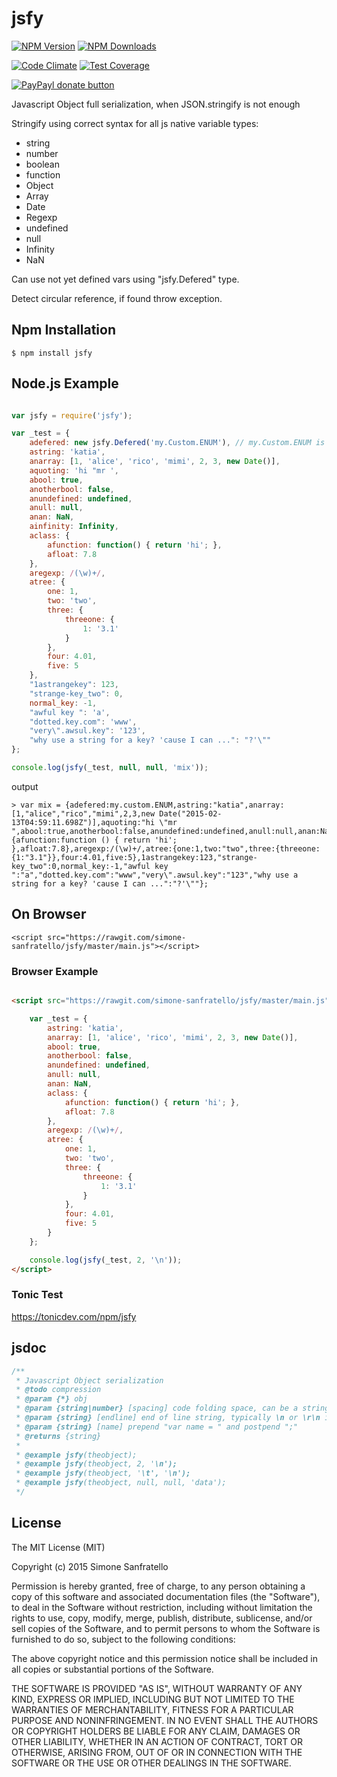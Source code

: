 # jsfy

[![NPM Version](http://img.shields.io/npm/v/jsfy.svg?style=flat)](https://www.npmjs.org/package/jsfy)
[![NPM Downloads](https://img.shields.io/npm/dm/jsfy.svg?style=flat)](https://www.npmjs.org/package/jsfy)

[![Code Climate](https://codeclimate.com/github/simone-sanfratello/jsfy/badges/gpa.svg)](https://codeclimate.com/github/simone-sanfratello/jsfy)
[![Test Coverage](https://codeclimate.com/github/simone-sanfratello/jsfy/badges/coverage.svg)](https://codeclimate.com/github/simone-sanfratello/jsfy/coverage)

[![PayPayl donate button](https://img.shields.io/badge/paypal-donate-yellow.svg)](https://www.paypal.com/cgi-bin/webscr?cmd=_s-xclick&hosted_button_id=MRV4AM2CA9F78 "Donate using Paypal")

Javascript Object full serialization, when JSON.stringify is not enough

Stringify using correct syntax for all js native variable types:
* string
* number
* boolean
* function
* Object
* Array
* Date
* Regexp
* undefined
* null
* Infinity
* NaN

Can use not yet defined vars using "jsfy.Defered" type.

Detect circular reference, if found throw exception.

## Npm Installation

    $ npm install jsfy

## Node.js Example

```js

var jsfy = require('jsfy');

var _test = {
    adefered: new jsfy.Defered('my.Custom.ENUM'), // my.Custom.ENUM is not yet defined
    astring: 'katia',
    anarray: [1, 'alice', 'rico', 'mimi', 2, 3, new Date()],
    aquoting: 'hi "mr ',
    abool: true,
    anotherbool: false,
    anundefined: undefined,
    anull: null,
    anan: NaN,
    ainfinity: Infinity,
    aclass: {
        afunction: function() { return 'hi'; },
        afloat: 7.8
    },
    aregexp: /(\w)+/,
    atree: {
        one: 1,
        two: 'two',
        three: {
            threeone: {
                1: '3.1'
            }
        },
        four: 4.01,
        five: 5
    },
    "1astrangekey": 123,
    "strange-key_two": 0,
    normal_key: -1,
    "awful key ": 'a',
    "dotted.key.com": 'www',
    "very\".awsul.key": '123',
    "why use a string for a key? 'cause I can ...": "?'\""
};

console.log(jsfy(_test, null, null, 'mix'));
```
output
```
> var mix = {adefered:my.custom.ENUM,astring:"katia",anarray:[1,"alice","rico","mimi",2,3,new Date("2015-02-13T04:59:11.698Z")],aquoting:"hi \"mr ",abool:true,anotherbool:false,anundefined:undefined,anull:null,anan:NaN,ainfinity:Infinity,aclass:{afunction:function () { return 'hi'; },afloat:7.8},aregexp:/(\w)+/,atree:{one:1,two:"two",three:{threeone:{1:"3.1"}},four:4.01,five:5},1astrangekey:123,"strange-key_two":0,normal_key:-1,"awful key ":"a","dotted.key.com":"www","very\".awsul.key":"123","why use a string for a key? 'cause I can ...":"?'\""};

```

## On Browser

    <script src="https://rawgit.com/simone-sanfratello/jsfy/master/main.js"></script>

### Browser Example

```html

<script src="https://rawgit.com/simone-sanfratello/jsfy/master/main.js">

    var _test = {
        astring: 'katia',
        anarray: [1, 'alice', 'rico', 'mimi', 2, 3, new Date()],
        abool: true,
        anotherbool: false,
        anundefined: undefined,
        anull: null,
        anan: NaN,
        aclass: {
            afunction: function() { return 'hi'; },
            afloat: 7.8
        },
        aregexp: /(\w)+/,
        atree: {
            one: 1,
            two: 'two',
            three: {
                threeone: {
                    1: '3.1'
                }
            },
            four: 4.01,
            five: 5
        }
    };

    console.log(jsfy(_test, 2, '\n'));
</script>
```

### Tonic Test

https://tonicdev.com/npm/jsfy

## jsdoc

```js
/**
 * Javascript Object serialization
 * @todo compression
 * @param {*} obj
 * @param {string|number} [spacing] code folding space, can be a string or a number for spaces; tipically use 2, 4 or \t with endline \n
 * @param {string} [endline] end of line string, typically \n or \r\n in windows os
 * @param {string} [name] prepend "var name = " and postpend ";"
 * @returns {string}
 *
 * @example jsfy(theobject);
 * @example jsfy(theobject, 2, '\n');
 * @example jsfy(theobject, '\t', '\n');
 * @example jsfy(theobject, null, null, 'data');
 */
```

## License

The MIT License (MIT)

Copyright (c) 2015 Simone Sanfratello

Permission is hereby granted, free of charge, to any person obtaining a copy
of this software and associated documentation files (the "Software"), to deal
in the Software without restriction, including without limitation the rights
to use, copy, modify, merge, publish, distribute, sublicense, and/or sell
copies of the Software, and to permit persons to whom the Software is
furnished to do so, subject to the following conditions:

The above copyright notice and this permission notice shall be included in all
copies or substantial portions of the Software.

THE SOFTWARE IS PROVIDED "AS IS", WITHOUT WARRANTY OF ANY KIND, EXPRESS OR
IMPLIED, INCLUDING BUT NOT LIMITED TO THE WARRANTIES OF MERCHANTABILITY,
FITNESS FOR A PARTICULAR PURPOSE AND NONINFRINGEMENT. IN NO EVENT SHALL THE
AUTHORS OR COPYRIGHT HOLDERS BE LIABLE FOR ANY CLAIM, DAMAGES OR OTHER
LIABILITY, WHETHER IN AN ACTION OF CONTRACT, TORT OR OTHERWISE, ARISING FROM,
OUT OF OR IN CONNECTION WITH THE SOFTWARE OR THE USE OR OTHER DEALINGS IN THE
SOFTWARE.
